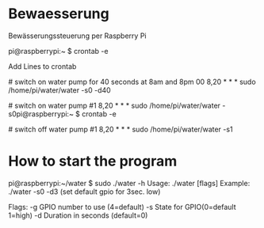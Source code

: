 # Bewaesserung
Bewässerungssteuerung per Raspberry Pi 


pi@raspberrypi:~ $ crontab -e

Add Lines to crontab

\# switch on water pump for 40 seconds at 8am and 8pm
00 8,20  * * *  sudo /home/pi/water/water -s0 -d40

\# switch on water pump
\#1 8,20 * * *  sudo /home/pi/water/water -s0pi@raspberrypi:~ $ crontab -e

\# switch off water pump
\#1 8,20  * * *  sudo /home/pi/water/water -s1

# How to start the program
pi@raspberrypi:~/water $ sudo ./water -h
Usage: ./water [flags]
Example: ./water -s0 -d3 (set default gpio for 3sec. low)

Flags:
	-g <number>  	GPIO number to use (4=default)
	-s <state>   	State for GPIO(0=default 1=high)
	-d <duration>    Duration in seconds (default=0)

